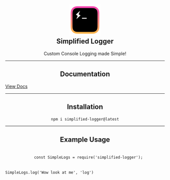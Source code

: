 <h2 align='center'>
  <img src="./imgs/SimplifiedLoggerLogo.png" height='100px' width='100px' />
  <br> 
  Simplified Logger
</h2>

<p align="center">
 Custom Console Logging made Simple!
</p>

<hr />

<h2 align="center">
  Documentation
</h2>

<a align="center" href="https://simplifiedlogger.github.io/SimplifedLogs-Base/#/">View Docs</a>

<hr />

<h2 align="center">
  Installation
</h2>

<p align="center">
 <code>npm i simplified-logger@latest</code>
</p>

<hr />

<h2 align="center">
  Example Usage
</h2>

<p align="center">
 <code>
   const SimpleLogs = require('simplified-logger');

   SimpleLogs.log('Wow look at me', 'log')
</code>
</p>


